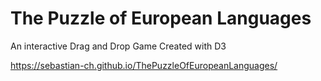 # The Puzzle of European Languages

An interactive Drag and Drop Game Created with D3

https://sebastian-ch.github.io/ThePuzzleOfEuropeanLanguages/